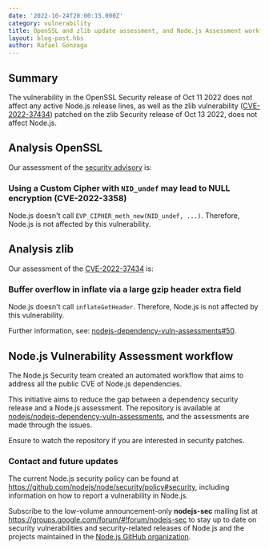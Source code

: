 ```yaml
---
date: '2022-10-24T20:00:15.000Z'
category: vulnerability
title: OpenSSL and zlib update assessment, and Node.js Assessment workflow
layout: blog-post.hbs
author: Rafael Gonzaga
---
```


## Summary

The vulnerability in the OpenSSL Security release of Oct 11 2022 does not affect any active Node.js release lines, as well
as the zlib vulnerability ([CVE-2022-37434][]) patched on the zlib Security release of Oct 13 2022, does not affect Node.js.

## Analysis OpenSSL

Our assessment of the [security advisory](https://mta.openssl.org/pipermail/openssl-announce/2022-October/000236.html) is:

### Using a Custom Cipher with `NID_undef` may lead to NULL encryption (CVE-2022-3358)

Node.js doesn't call `EVP_CIPHER_meth_new(NID_undef, ...)`. Therefore, Node.js is not affected by this vulnerability.

## Analysis zlib

Our assessment of the [CVE-2022-37434][] is:

### Buffer overflow in inflate via a large gzip header extra field

Node.js doesn't call `inflateGetHeader`. Therefore, Node.js is not affected by this vulnerability.

Further information, see: [nodejs-dependency-vuln-assessments#50][].

## Node.js Vulnerability Assessment workflow

The Node.js Security team created an automated workflow that aims to address all the public CVE of Node.js dependencies.

This initiative aims to reduce the gap between a dependency security release and a Node.js assessment.
The repository is available at [nodejs/nodejs-dependency-vuln-assessments][], and the assessments are made through the
issues.

Ensure to watch the repository if you are interested in security patches.

### Contact and future updates

The current Node.js security policy can be found at <https://github.com/nodejs/node/security/policy#security>,
including information on how to report a vulnerability in Node.js.

Subscribe to the low-volume announcement-only **nodejs-sec** mailing list at
https://groups.google.com/forum/#!forum/nodejs-sec to stay up to date on
security vulnerabilities and security-related releases of Node.js and the
projects maintained in the
[Node.js GitHub organization][].

[CVE-2022-37434]: https://nvd.nist.gov/vuln/detail/CVE-2022-37434
[nodejs-dependency-vuln-assessments#50]: https://github.com/nodejs/nodejs-dependency-vuln-assessments/issues/50
[nodejs/nodejs-dependency-vuln-assessments]: https://github.com/nodejs/nodejs-dependency-vuln-assessments
[Node.js GitHub organization]: https://github.com/nodejs
